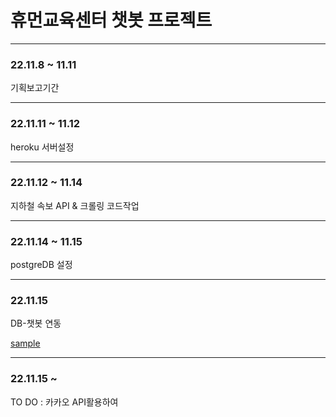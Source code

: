 # 휴먼교육센터 챗봇 프로젝트

---

### 22.11.8 ~ 11.11

기획보고기간

---

### 22.11.11 ~ 11.12

heroku 서버설정

---

### 22.11.12 ~ 11.14

지하철 속보 API & 크롤링 코드작업

---

### 22.11.14 ~ 11.15

postgreDB 설정

---

### 22.11.15

DB-챗봇 연동

[sample](/project/image/sample.jpg)

---

### 22.11.15 ~

TO DO : 카카오 API활용하여 
